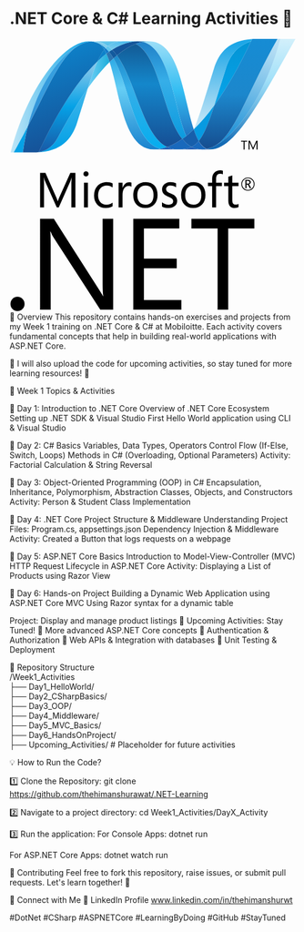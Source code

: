 # .NET Core & C# Learning Activities 🚀
<svg xmlns="http://www.w3.org/2000/svg" width="2500" height="2383" preserveAspectRatio="xMinYMin meet" viewBox="0 0 256 244" id="dotnet">
  <defs>
    <linearGradient id="a" x1="49.997%" x2="49.997%" y1="-19.516%" y2="129.625%">
      <stop offset="0%" stop-color="#0994DC"></stop>
      <stop offset="35.001%" stop-color="#66CEF5"></stop>
      <stop offset="35.001%" stop-color="#66CEF5"></stop>
      <stop offset="84.616%" stop-color="#127BCA"></stop>
      <stop offset="84.616%" stop-color="#127BCA"></stop>
      <stop offset="100%" stop-color="#127BCA"></stop>
    </linearGradient>
    <linearGradient id="b" x1="50.001%" x2="50.001%" y1="-19.516%" y2="129.624%">
      <stop offset="0%" stop-color="#0E76BC"></stop>
      <stop offset="36%" stop-color="#36AEE8"></stop>
      <stop offset="36%" stop-color="#36AEE8"></stop>
      <stop offset="84.616%" stop-color="#00ADEF"></stop>
      <stop offset="84.616%" stop-color="#00ADEF"></stop>
      <stop offset="100%" stop-color="#00ADEF"></stop>
    </linearGradient>
    <linearGradient id="c" x1="49.999%" x2="49.999%" y1="110.922%" y2="-6.214%">
      <stop offset="0%" stop-color="#1C63B7"></stop>
      <stop offset="50%" stop-color="#33BDF2"></stop>
      <stop offset="100%" stop-color="#33BDF2" stop-opacity=".42"></stop>
    </linearGradient>
    <linearGradient id="d" x1="50.001%" x2="50.001%" y1="-19.515%" y2="129.627%">
      <stop offset="0%" stop-color="#166AB8"></stop>
      <stop offset="39.999%" stop-color="#36AEE8"></stop>
      <stop offset="39.999%" stop-color="#36AEE8"></stop>
      <stop offset="84.616%" stop-color="#0798DD"></stop>
      <stop offset="84.616%" stop-color="#0798DD"></stop>
      <stop offset="100%" stop-color="#0798DD"></stop>
    </linearGradient>
    <linearGradient id="e" x1="49.999%" x2="49.999%" y1="-19.521%" y2="129.627%">
      <stop offset="0%" stop-color="#124379"></stop>
      <stop offset="39%" stop-color="#1487CB"></stop>
      <stop offset="39%" stop-color="#1487CB"></stop>
      <stop offset="78.023%" stop-color="#165197"></stop>
      <stop offset="78.023%" stop-color="#165197"></stop>
      <stop offset="100%" stop-color="#165197"></stop>
    </linearGradient>
    <linearGradient id="f" x1="0%" y1="50.001%" y2="50.001%">
      <stop offset="0%" stop-color="#33BDF2" stop-opacity=".698"></stop>
      <stop offset="100%" stop-color="#1DACD8"></stop>
    </linearGradient>
    <linearGradient id="g" x1="50.01%" x2="50.01%" y1="94.686%" y2="-3.025%">
      <stop offset="0%" stop-color="#136AB4"></stop>
      <stop offset="60%" stop-color="#59CAF5" stop-opacity=".549"></stop>
      <stop offset="100%" stop-color="#59CAF5" stop-opacity=".235"></stop>
    </linearGradient>
    <linearGradient id="h" x1="-.001%" x2="99.999%" y1="50%" y2="50%">
      <stop offset="0%" stop-color="#05A1E6" stop-opacity=".247"></stop>
      <stop offset="100%" stop-color="#05A1E6"></stop>
    </linearGradient>
    <linearGradient id="i" x1="49.998%" x2="49.998%" y1="124.314%" y2="-9.421%">
      <stop offset="0%" stop-color="#318ED5"></stop>
      <stop offset="100%" stop-color="#38A7E4"></stop>
    </linearGradient>
    <linearGradient id="j" x1="49.999%" x2="49.999%" y1="91.2%" y2="-76.785%">
      <stop offset="0%" stop-color="#05A1E6"></stop>
      <stop offset="100%" stop-color="#05A1E6" stop-opacity=".549"></stop>
    </linearGradient>
    <linearGradient id="k" x1="50%" x2="50%" y1="100.01%" y2=".01%">
      <stop offset="0%" stop-color="#1959A6"></stop>
      <stop offset="50%" stop-color="#05A1E6"></stop>
      <stop offset="50%" stop-color="#05A1E6"></stop>
      <stop offset="91.759%" stop-color="#7EC5EA"></stop>
      <stop offset="100%" stop-color="#7EC5EA"></stop>
    </linearGradient>
    <linearGradient id="l" x1="59.804%" x2="38.471%" y1="94.568%" y2="5.755%">
      <stop offset="0%" stop-color="#165096"></stop>
      <stop offset="100%" stop-color="#0D82CA"></stop>
    </linearGradient>
    <linearGradient id="m" x1="49.995%" x2="49.995%" y1="76.998%" y2="-3.299%">
      <stop offset="0%" stop-color="#05A1E6"></stop>
      <stop offset="87.363%" stop-color="#0495D6"></stop>
      <stop offset="100%" stop-color="#0495D6"></stop>
    </linearGradient>
    <linearGradient id="n" x1="65.263%" x2="34.263%" y1="-4.161%" y2="105.844%">
      <stop offset="0%" stop-color="#38A7E4" stop-opacity=".329"></stop>
      <stop offset="96.153%" stop-color="#0E88D3"></stop>
      <stop offset="96.153%" stop-color="#0E88D3"></stop>
      <stop offset="100%" stop-color="#0E88D3"></stop>
    </linearGradient>
    <linearGradient id="o" x1="50.017%" x2="50.017%" y1="-.296%" y2="101.882%">
      <stop offset="0%" stop-color="#168CD4"></stop>
      <stop offset="50%" stop-color="#1C87CC"></stop>
      <stop offset="100%" stop-color="#154B8D"></stop>
    </linearGradient>
    <linearGradient id="p" x1="16.674%" x2="87.813%" y1="205.565%" y2="-19.836%">
      <stop offset="0%" stop-color="#97D6EE"></stop>
      <stop offset="70.329%" stop-color="#55C1EA"></stop>
      <stop offset="100%" stop-color="#55C1EA"></stop>
    </linearGradient>
    <linearGradient id="q" x1="6.89%" x2="75.783%" y1="6.3%" y2="116.771%">
      <stop offset="0%" stop-color="#7ACCEC"></stop>
      <stop offset="100%" stop-color="#3FB7ED"></stop>
    </linearGradient>
    <linearGradient id="r" x1="49.997%" x2="49.997%" y1="6.363%" y2="127.961%">
      <stop offset="0%" stop-color="#1DA7E7"></stop>
      <stop offset="100%" stop-color="#37ABE7" stop-opacity="0"></stop>
    </linearGradient>
  </defs>
  <path d="M214.27 128.006c0-.43-.119-.737-.36-.937-.269-.216-.733-.331-1.379-.331h-.928v2.552h1.12c1.035 0 1.546-.43 1.546-1.284zm1.447 5.32h-1.276l-.814-1.795c-.413-.9-.855-1.35-1.337-1.35h-.687v3.145h-1.052v-7.484h2.107c.936 0 1.64.203 2.122.626.41.364.614.83.614 1.41 0 .516-.167.95-.503 1.31-.327.363-.798.609-1.399.736v.032c.417.098.834.556 1.24 1.382l.985 1.992v-.004zm2.33-3.668c0-1.473-.502-2.716-1.504-3.702-1.006-.985-2.233-1.48-3.68-1.48-1.494 0-2.737.495-3.722 1.489-.986.998-1.477 2.233-1.477 3.693 0 1.493.512 2.74 1.526 3.734 1.002.993 2.229 1.484 3.672 1.484 1.436 0 2.662-.495 3.673-1.501 1.01-.99 1.513-2.233 1.513-3.717zm.708-.033c0 1.653-.568 3.04-1.709 4.155-1.141 1.125-2.54 1.685-4.212 1.685-1.685 0-3.084-.552-4.196-1.636-1.113-1.1-1.665-2.482-1.665-4.159 0-1.64.565-3.018 1.693-4.15 1.129-1.13 2.536-1.693 4.217-1.693 1.648 0 3.03.54 4.15 1.615 1.15 1.104 1.722 2.494 1.722 4.183zM58.8 150.495h-3.628v-20.76c0-1.64.108-3.635.3-5.99h-.08c-.34 1.377-.651 2.375-.925 2.993l-10.543 23.757h-1.767L31.593 126.91c-.297-.659-.609-1.718-.924-3.166h-.078c.11 1.24.173 3.248.173 6.032v20.719h-3.497V119.58h4.785l9.484 21.556c.716 1.624 1.178 2.86 1.403 3.702h.15c.618-1.69 1.108-2.957 1.48-3.792l9.689-21.466h4.54v30.914h.001zM69.957 150.494h-3.525v-22.076h3.525v22.076zm.61-29.99c0 .65-.23 1.194-.683 1.64-.446.446-.998.67-1.644.67-.63 0-1.178-.215-1.628-.645-.45-.434-.67-.986-.67-1.665 0-.638.222-1.182.67-1.623a2.24 2.24 0 0 1 1.628-.655c.646 0 1.198.213 1.644.655.454.441.683.985.683 1.623zM91.988 149.472c-1.693 1.039-3.714 1.554-6.049 1.554-3.165 0-5.713-1.05-7.66-3.149-1.89-2.036-2.842-4.666-2.842-7.889 0-3.615 1.035-6.543 3.12-8.768 2.074-2.229 4.863-3.341 8.372-3.341 1.918 0 3.62.376 5.108 1.12v3.628c-1.648-1.157-3.39-1.73-5.26-1.73-2.249 0-4.077.785-5.496 2.352-1.476 1.603-2.225 3.746-2.225 6.42 0 2.569.683 4.601 2.041 6.102 1.362 1.493 3.174 2.241 5.46 2.241 1.93 0 3.738-.634 5.43-1.897v3.357zM108.85 132c-.622-.479-1.518-.712-2.7-.712-1.435 0-2.642.642-3.619 1.938-1.108 1.448-1.66 3.452-1.66 6.012v11.255h-3.534v-22.076h3.534v4.552h.085c.52-1.612 1.321-2.851 2.392-3.73 1.002-.802 2.135-1.207 3.382-1.207.941 0 1.64.102 2.119.301V132zM128.543 139.496c0-2.826-.638-4.985-1.914-6.466-1.239-1.423-2.97-2.135-5.198-2.135-2.196 0-3.959.72-5.276 2.16-1.394 1.537-2.09 3.709-2.09 6.527 0 2.642.663 4.715 2 6.195 1.33 1.489 3.12 2.233 5.366 2.233 2.323 0 4.102-.756 5.32-2.261 1.195-1.472 1.792-3.554 1.792-6.253m3.623-.125c0 3.518-.993 6.344-2.973 8.462-1.987 2.127-4.662 3.19-8.024 3.19-3.312 0-5.95-1.063-7.884-3.19-1.894-2.049-2.847-4.756-2.847-8.122 0-3.84 1.076-6.801 3.235-8.903 1.996-1.95 4.666-2.932 8.012-2.932 3.292 0 5.864 1.026 7.717 3.059 1.836 2.044 2.764 4.858 2.764 8.436M149.69 144.588c0 1.807-.675 3.304-2.029 4.498-1.476 1.292-3.504 1.939-6.056 1.939-2.09 0-3.922-.438-5.476-1.33v-3.799c1.73 1.407 3.64 2.115 5.738 2.115 2.797 0 4.2-1.03 4.2-3.084 0-.863-.308-1.579-.929-2.13-.621-.565-1.828-1.24-3.623-2.03-1.849-.809-3.166-1.639-3.942-2.502-.933-1.023-1.403-2.351-1.403-3.987 0-1.833.732-3.358 2.18-4.573 1.451-1.218 3.316-1.828 5.606-1.828 1.755 0 3.325.344 4.72 1.035v3.558c-1.456-1.051-3.12-1.575-5.01-1.575-1.17 0-2.11.292-2.81.86-.707.58-1.063 1.32-1.063 2.224 0 .978.298 1.738.888 2.282.523.503 1.635 1.117 3.312 1.832 1.885.79 3.247 1.608 4.077 2.446 1.076 1.06 1.62 2.409 1.62 4.049M171.285 139.496c0-2.826-.638-4.985-1.918-6.466-1.235-1.423-2.97-2.135-5.194-2.135-2.196 0-3.959.72-5.284 2.16-1.39 1.537-2.082 3.709-2.082 6.527 0 2.642.663 4.715 1.988 6.195 1.345 1.489 3.137 2.233 5.378 2.233 2.327 0 4.102-.756 5.32-2.261 1.194-1.472 1.792-3.554 1.792-6.253m3.631-.125c0 3.518-1.002 6.344-2.985 8.462-1.98 2.127-4.654 3.19-8.016 3.19-3.317 0-5.955-1.063-7.889-3.19-1.893-2.049-2.846-4.756-2.846-8.122 0-3.84 1.083-6.801 3.23-8.903 1.996-1.95 4.671-2.932 8.02-2.932 3.293 0 5.86 1.026 7.71 3.059 1.84 2.044 2.776 4.858 2.776 8.436M190.486 120.917c-.695-.385-1.467-.581-2.347-.581-2.474 0-3.701 1.558-3.701 4.679v3.402h5.173v2.994h-5.173v19.082H180.9V131.41h-3.754v-2.994h3.754v-3.578c0-2.43.745-4.336 2.258-5.71 1.296-1.194 2.883-1.787 4.768-1.787 1.093 0 1.943.131 2.56.385v3.19zM204.433 150.271c-.834.479-1.947.716-3.321.716-3.852 0-5.778-2.172-5.778-6.515v-13.058h-3.787v-2.998h3.787v-5.386c1.128-.356 2.302-.744 3.541-1.145v6.531h5.558v2.998h-5.558v12.457c0 1.48.242 2.54.748 3.153.512.634 1.346.945 2.524.945.879 0 1.64-.236 2.286-.712v3.014z"></path>
  <g>
    <path d="M13.414 236.653c0 1.73-.617 3.226-1.864 4.49-1.244 1.26-2.753 1.894-4.524 1.894-1.73 0-3.202-.634-4.408-1.894-1.207-1.264-1.808-2.76-1.808-4.49 0-1.78.601-3.28 1.808-4.523 1.206-1.248 2.678-1.865 4.408-1.865 1.771 0 3.28.626 4.524 1.89 1.247 1.263 1.864 2.764 1.864 4.498M92.531 241.737H81.007l-41.833-64.604a29.646 29.646 0 0 1-2.536-5.088h-.344c.298 1.73.45 5.443.45 11.132v58.56h-9.5v-81.053h12.33l40.582 63.586c1.616 2.523 2.72 4.33 3.28 5.419h.226c-.377-2.332-.573-6.307-.573-11.918v-57.087h9.443v81.053zM153.436 241.737h-42.958v-81.053h41.093v8.589h-31.6v26.962h29.282v8.593H119.97v28.316h33.465v8.593zM218.595 169.274h-23.347v72.464h-9.497v-72.464H162.36v-8.593h56.236v8.593z"></path>
  </g>
  <g>
    <path fill="url(#a)" d="M88.5 20.689c9.164 28.026 12.636 78.022 39.436 78.022 2.04 0 4.102-.2 6.171-.594-24.362-5.68-27.25-55.132-42.115-80.741a123.34 123.34 0 0 0-3.493 3.313" transform="translate(.81)"></path>
    <path fill="url(#b)" d="M91.992 17.376c14.866 25.609 17.753 75.061 42.115 80.741 1.914-.351 3.832-.883 5.754-1.554C117.994 85.85 111.95 37.828 95.067 14.71a105.202 105.202 0 0 0-3.075 2.667" transform="translate(.81)"></path>
    <path fill="#14559A" d="M114.221 2.145c-2.036 0-4.102.2-6.175.594-5.423 1.022-10.932 3.357-16.485 6.89 1.517 1.497 2.96 3.21 4.318 5.08 5.648-4.687 11.259-8.15 16.85-10.232a37.568 37.568 0 0 1 6.285-1.747 19.364 19.364 0 0 0-4.793-.585"></path>
    <path fill="url(#c)" d="M156.931 86.687a98.185 98.185 0 0 0 6.724-5.893c-9.312-27.896-12.645-78.607-39.633-78.607-1.93 0-3.877.18-5.82.54 24.583 6.114 27.732 59.598 38.73 83.96" transform="translate(.81)"></path>
    <path fill="#3092C4" d="M119.013 2.728a19.382 19.382 0 0 0-4.793-.584l10.613.039c-1.93 0-3.877.18-5.82.544"></path>
    <path fill="#1969BC" d="M157.27 92.613c-1.055-1.006-2.057-2.11-3.043-3.288-4.54 3.214-9.062 5.652-13.557 7.238a20.881 20.881 0 0 0 5.055 1.722 21.42 21.42 0 0 0 4.306.426c5.043 0 9.03-.597 12.425-2.225-1.87-1.01-3.583-2.32-5.186-3.873"></path>
    <path fill="url(#d)" d="M111.917 4.481c22.018 11.516 23.932 63.668 41.501 84.844a74.585 74.585 0 0 0 3.51-2.638c-10.998-24.362-14.143-77.85-38.721-83.96a38.06 38.06 0 0 0-6.29 1.754" transform="translate(.81)"></path>
    <path fill="url(#e)" d="M95.067 14.71c16.882 23.118 22.927 71.139 44.794 81.853 4.495-1.586 9.018-4.024 13.557-7.238-17.569-21.176-19.483-73.328-41.501-84.844-5.59 2.078-11.202 5.541-16.85 10.228" transform="translate(.81)"></path>
    <path fill="url(#f)" d="M77.698 20.014c-2.646 5.983-5.349 13.847-8.617 24.112C75.58 34.97 82.058 27.08 88.5 20.69c-.887-2.728-1.84-5.243-2.867-7.485a96.763 96.763 0 0 0-7.934 6.81" transform="translate(.81)"></path>
    <path fill="#2B74B1" d="M88.789 11.479a90.096 90.096 0 0 0-2.344 1.726c1.027 2.241 1.975 4.756 2.863 7.484a135.88 135.88 0 0 1 3.492-3.313c-1.247-2.143-2.572-4.122-4.011-5.897"></path>
    <path fill="#125A9E" d="M91.56 9.63a76.239 76.239 0 0 0-2.772 1.848c1.44 1.775 2.764 3.754 4.016 5.901a93.62 93.62 0 0 1 3.075-2.67c-1.357-1.869-2.8-3.583-4.318-5.08"></path>
    <path fill="url(#g)" d="M240.937.011c-12.453 48.025-38.463 86.598-60.27 96.323h-.04c-.397.18-.79.344-1.178.503-.054.033-.103.037-.144.056-.114.046-.22.082-.335.128-.054.032-.102.043-.151.062-.184.066-.364.121-.544.193-.078.033-.151.053-.225.079a2.734 2.734 0 0 1-.27.088c-.082.032-.168.056-.262.092-.078.032-.16.046-.233.078-.16.046-.306.085-.466.14-.066 0-.127.036-.196.054-.099.032-.21.055-.316.085-.073.032-.134.043-.212.059-.11.032-.233.062-.344.088l-.417.092a8.879 8.879 0 0 0 3.12.548c20.678 0 41.526-37.056 76.023-98.679h-13.545l.005.011z" transform="translate(.81)"></path>
    <path fill="url(#h)" d="M64.591 4.094c.013 0 .03-.032.037-.032.017 0 .042 0 .05-.032h.026c.114-.04.22-.085.335-.128.03 0 .045 0 .066-.032.029 0 .057-.033.086-.037.122-.039.245-.085.36-.127h.019c.274-.082.528-.184.793-.279.038 0 .074-.032.119-.032.11-.036.225-.075.34-.101.053-.033.106-.033.155-.05.118-.035.233-.075.343-.101.05 0 .094-.033.131-.036.38-.105.757-.203 1.137-.294.053 0 .098-.033.155-.036.11-.032.213-.05.332-.066.049-.032.106-.032.163-.049.11-.032.217-.036.336-.062h.077c.23-.047.463-.085.692-.128h.139c.11-.032.208-.036.319-.056.06 0 .122-.032.18-.032.102 0 .204-.033.306-.046.054 0 .106 0 .168-.033.241-.032.49-.045.744-.065a22.972 22.972 0 0 0-2.2-.115c-23.286 0-55.37 43.207-69.822 99.161h2.785c4.625-8.248 8.78-16.051 12.58-23.376 10.121-39.633 30.737-66.661 49.05-73.822" transform="translate(.81)"></path>
    <path fill="#0D82CA" d="M78.509 20.014a96.72 96.72 0 0 1 7.933-6.81 37.464 37.464 0 0 0-1.889-3.652c-2.13 2.585-4.077 5.996-6.044 10.462"></path>
    <path fill="#0D82CA" d="M80.422 4.422c1.52 1.276 2.883 3.03 4.13 5.133.393-.483.79-.929 1.202-1.346-1.73-1.615-3.598-2.94-5.627-3.938.082.045.164.082.249.118 0 0 .032.032.046.032"></path>
    <path fill="url(#i)" d="M15.54 77.915C36.774 36.998 46.834 11.102 64.591 4.092c-18.309 7.166-38.929 34.194-49.05 73.823" transform="translate(.81)"></path>
    <path fill="#127BCA" d="M85.753 8.208c-.413.421-.805.863-1.202 1.346a37.992 37.992 0 0 1 1.893 3.651 90.096 90.096 0 0 1 2.344-1.725 31.882 31.882 0 0 0-3.035-3.272"></path>
    <path fill="url(#j)" d="M25.18 101.107c-.131.033-.262.033-.385.046h-.073c-.111 0-.226.033-.328.033h-.053c-.266.032-.528.032-.781.052h-.082c21.491-.601 31.314-11.361 36.19-26.967 3.705-11.831 6.747-21.798 9.414-30.161-9.002 12.67-18.044 27.773-27.135 44.692-4.384 8.154-11.05 11.56-16.768 12.29" transform="translate(.81)"></path>
    <path fill="url(#k)" d="M25.18 101.099c5.717-.728 12.383-4.13 16.767-12.29 9.091-16.914 18.138-32.021 27.13-44.691 3.272-10.27 5.972-18.13 8.622-24.113-17.925 17.062-35.92 45.432-52.52 81.086" transform="translate(.81)"></path>
    <path fill="#05A1E6" d="M16.35 77.916c-3.8 7.324-7.955 15.127-12.58 23.376h8.101A198.004 198.004 0 0 1 16.35 77.92"></path>
    <path fill="url(#l)" d="M71.454 2.326c-.066 0-.115.032-.172.032-.098.033-.2.033-.303.043-.06 0-.118 0-.18.033-.11.032-.212.035-.319.056-.049 0-.098 0-.139.032-.233.039-.462.082-.69.121h-.078c-.119.033-.226.05-.336.066-.057.032-.114.032-.168.045-.11.033-.22.046-.327.066-.057.032-.102.032-.155.035-.38.092-.757.19-1.137.295-.04 0-.082.032-.131.039-.114.032-.225.065-.344.101-.049.033-.106.033-.155.046a9.466 9.466 0 0 0-.34.101c-.044 0-.081.032-.122.032-.262.098-.52.197-.79.278-.114.036-.237.082-.36.125-.049.032-.093.04-.15.062-.115.036-.23.082-.336.124-.04.033-.082.036-.11.053-17.757 7.01-27.818 32.905-49.051 73.822a197.146 197.146 0 0 0-4.478 23.373h1.137c3.202 0 4.106-.033 7.79-.033H23.581c.253-.032.515-.032.78-.053h.05c.11 0 .22-.032.327-.032h.078c.118 0 .253-.032.384-.046 16.6-35.654 34.594-64.024 52.52-81.086 1.97-4.465 3.913-7.876 6.04-10.457-1.244-2.102-2.606-3.86-4.127-5.136 0 0-.041 0-.044-.033-.087-.035-.168-.078-.254-.12-.086-.047-.16-.083-.25-.128a2.707 2.707 0 0 1-.245-.118c-.106-.033-.192-.079-.286-.121-.078-.033-.147-.066-.225-.098a9.571 9.571 0 0 1-.47-.197c-.07-.032-.135-.05-.2-.075a6.68 6.68 0 0 1-.353-.14c-.057-.033-.122-.04-.188-.063-.167-.056-.331-.115-.486-.167h-.041c-.188-.062-.372-.108-.564-.16-.045-.033-.082-.033-.127-.04-.168-.045-.315-.09-.474-.133-.04 0-.078-.033-.11-.033a16.794 16.794 0 0 0-1.183-.258c-.04 0-.081-.033-.122-.033a6.982 6.982 0 0 0-.511-.082c-.042-.032-.066-.032-.102-.032a13.62 13.62 0 0 0-.606-.079h-.106c-.164-.032-.315-.035-.466-.052-.258.032-.503.046-.745.069" transform="translate(.81)"></path>
    <path fill="url(#m)" d="M192.294 26.598c-4.085 13.087-7.394 23.883-10.273 32.766 11.21-15.426 22.252-34.832 32.767-57.226-12.265 3.852-18.809 12.67-22.494 24.46" transform="translate(.81)"></path>
    <path fill="url(#n)" d="M182.377 95.516c-.572.292-1.145.569-1.71.818 21.807-9.725 47.817-48.298 60.27-96.323h-2.524c-28.61 51.108-37.812 85.322-56.036 95.505" transform="translate(.81)"></path>
    <path fill="#079AE1" d="M168.948 91.223c4.744-5.791 8.609-15.635 13.885-31.859-6.086 8.36-12.212 15.545-18.343 21.406 0 .032 0 .032-.032.052 1.337 4.008 2.805 7.545 4.478 10.4"></path>
    <path fill="#1969BC" d="M168.948 91.223c-1.615 1.97-3.325 3.472-5.227 4.584-.417.242-.838.47-1.267.68a18.375 18.375 0 0 0 6.653 2.097c.36.036.716.069 1.088.095h.066c.167 0 .343 0 .523.032h1.775c.065 0 .133 0 .199-.032.127 0 .261 0 .392-.033h.194c.134 0 .281-.032.425-.046h.032c.043 0 .089-.032.131-.032.15-.033.308-.046.454-.069h.135c.166-.032.339-.053.51-.085h.083c.343-.066.678-.13 1.018-.216-2.814-1.03-5.17-3.46-7.198-6.92"></path>
    <path fill="#1E5CB3" d="M128.746 98.711c2.041 0 4.102-.2 6.172-.597 1.914-.347 3.832-.88 5.754-1.55a20.92 20.92 0 0 0 5.05 1.722 21.46 21.46 0 0 0 4.311.425h-21.287z"></path>
    <path fill="#1E5CB3" d="M150.033 98.711c5.039 0 9.03-.597 12.42-2.225a18.38 18.38 0 0 0 6.654 2.099c.36.035.716.068 1.088.094h.066c.167 0 .343 0 .523.033h.612-21.377.014z"></path>
    <path fill="#1D60B5" d="M171.408 98.711h1.166c.069 0 .134 0 .2-.032.127 0 .261 0 .397-.033h.193c.134 0 .281-.032.421-.045h.036c.043 0 .085-.032.128-.032.15-.033.307-.046.453-.07.05 0 .089 0 .141-.032.167-.032.34-.049.512-.081h.082c.343-.066.678-.131 1.017-.216a8.883 8.883 0 0 0 3.12.548l-7.86.032-.006-.039z"></path>
    <path fill="#175FAB" d="M164.471 80.823v-.033a98.108 98.108 0 0 1-6.723 5.893 77.224 77.224 0 0 1-3.513 2.638c.985 1.178 1.987 2.282 3.043 3.289 1.603 1.553 3.316 2.862 5.185 3.872.426-.21.85-.438 1.264-.679 1.905-1.112 3.615-2.613 5.23-4.584-1.672-2.855-3.14-6.392-4.478-10.4"></path>
    <path fill="url(#o)" d="M230.422.011h-12.701c-.686.033-1.353.056-2.011.098-.311.667-.63 1.334-.937 2.005-10.514 22.394-21.556 41.8-32.766 57.226-5.272 16.223-9.14 26.067-13.884 31.858 2.028 3.46 4.388 5.893 7.193 6.924.082-.033.148-.033.221-.05h.046c.049 0 .102-.032.155-.032.114-.033.237-.053.352-.088.073-.033.134-.036.208-.06.107-.032.217-.055.315-.081.066-.033.131-.043.196-.056.164-.053.311-.092.467-.141.073-.032.151-.06.233-.079.09-.032.18-.055.262-.094.094-.033.188-.05.27-.085.073-.033.15-.053.22-.082.184-.066.364-.121.548-.193.05 0 .099-.046.152-.056.11-.046.225-.082.335-.131.04-.033.09-.036.143-.053.385-.16.781-.324 1.178-.503h.041a33.419 33.419 0 0 0 1.706-.818c18.227-10.183 27.43-44.397 56.04-95.505h-7.991l.01-.004z" transform="translate(.81)"></path>
    <path fill="#7DCBEC" d="M73.009 2.257c.045 0 .086 0 .13.032.111 0 .222 0 .332.036h.11c.201.032.401.05.606.079.037 0 .07 0 .102.032.168.032.34.06.511.085.037 0 .086.033.127.033.393.078.794.16 1.178.261.036 0 .074.033.106.033.164.039.311.088.475.134.05 0 .085.032.13.04.193.049.373.098.56.16.009 0 .02 0 .042.032.16.049.323.111.49.167.067.032.128.046.189.062.115.05.242.098.352.144.065 0 .13.046.2.07.151.068.31.13.466.195.082.033.151.07.23.099.09.046.183.088.281.12.082.04.172.082.25.118.086.047.167.082.25.128 2.028.998 3.897 2.327 5.627 3.939a18.272 18.272 0 0 1 1.995-1.812C83.965 3.76 79.68 2.23 74.735 2.23c-.573 0-1.145.033-1.726.076"></path>
    <path fill="#5EC5ED" d="M85.753 8.208a31.884 31.884 0 0 1 3.035 3.272A70.897 70.897 0 0 1 91.56 9.63a29.254 29.254 0 0 0-3.815-3.235 17.858 17.858 0 0 0-1.992 1.812"></path>
    <path fill="url(#p)" d="M72.198 6.285c.58.049 1.153.07 1.726.07 4.944 0 9.23-1.53 13.013-4.21 3.992 3.15 8.817 4.25 15.52 4.25h-32.46c.75 0 1.481-.045 2.201-.11" transform="matrix(1 0 0 -1 .81 8.541)"></path>
    <path fill="url(#q)" d="M102.457 9.63c-6.703 0-11.528-1.1-15.52-4.25a29.485 29.485 0 0 0 3.812-3.234c5.557 3.533 11.062 5.873 16.49 6.895a33.46 33.46 0 0 0 6.17.589h-10.952z" transform="matrix(1 0 0 -1 .81 11.776)"></path>
    <path fill="url(#r)" d="M182.021 59.372c2.883-8.89 6.184-19.683 10.277-32.774 3.69-11.795 10.22-20.612 22.485-24.46.324-.659.63-1.338.945-2.004-19.994 1.198-29.339 11.369-34.042 26.431-8.224 26.296-13.206 43.342-18.003 54.204 6.127-5.856 12.253-13.046 18.338-21.397" transform="translate(.81)"></path>
    <path d="M212.165 91.706h-2.266v7.043h-.924v-7.043H206.7v-.838h5.464v.838zM221.442 98.747h-.92v-5.292c0-.417.032-.928.075-1.53-.095.36-.173.61-.245.77l-2.683 6.052h-.45l-2.69-6.007c-.08-.167-.158-.438-.243-.814h-.032c.032.317.043.83.043 1.542v5.28h-.884v-7.881h1.219l2.417 5.5c.183.413.298.732.356.945h.035c.16-.434.292-.757.38-.97l2.467-5.475h1.161v7.88h-.006z"></path>
  </g>
</svg>
📌 Overview
This repository contains hands-on exercises and projects from my Week 1 training on .NET Core & C# at Mobiloitte. Each activity covers fundamental concepts that help in building real-world applications with ASP.NET Core.

🔹 I will also upload the code for upcoming activities, so stay tuned for more learning resources! 🚀

📆 Week 1 Topics & Activities

🔹 Day 1: Introduction to .NET Core
Overview of .NET Core Ecosystem
Setting up .NET SDK & Visual Studio
First Hello World application using CLI & Visual Studio

🔹 Day 2: C# Basics
Variables, Data Types, Operators
Control Flow (If-Else, Switch, Loops)
Methods in C# (Overloading, Optional Parameters)
Activity: Factorial Calculation & String Reversal

🔹 Day 3: Object-Oriented Programming (OOP) in C#
Encapsulation, Inheritance, Polymorphism, Abstraction
Classes, Objects, and Constructors
Activity: Person & Student Class Implementation

🔹 Day 4: .NET Core Project Structure & Middleware
Understanding Project Files: Program.cs, appsettings.json
Dependency Injection & Middleware
Activity: Created a Button that logs requests on a webpage

🔹 Day 5: ASP.NET Core Basics
Introduction to Model-View-Controller (MVC)
HTTP Request Lifecycle in ASP.NET Core
Activity: Displaying a List of Products using Razor View

🔹 Day 6: Hands-on Project
Building a Dynamic Web Application using ASP.NET Core MVC
Using Razor syntax for a dynamic table

Project: Display and manage product listings
🔹 Upcoming Activities: Stay Tuned!
🔸 More advanced ASP.NET Core concepts
🔸 Authentication & Authorization
🔸 Web APIs & Integration with databases
🔸 Unit Testing & Deployment

📂 Repository Structure <br>
/Week1_Activities <br>
  ├── Day1_HelloWorld/ <br>
  ├── Day2_CSharpBasics/ <br>
  ├── Day3_OOP/ <br>
  ├── Day4_Middleware/ <br>
  ├── Day5_MVC_Basics/ <br>
  ├── Day6_HandsOnProject/ <br>
  ├── Upcoming_Activities/  # Placeholder for future activities <br>

💡 How to Run the Code?

1️⃣ Clone the Repository:
git clone https://github.com/thehimanshurawat/.NET-Learning

2️⃣ Navigate to a project directory:
cd Week1_Activities/DayX_Activity

3️⃣ Run the application:
For Console Apps:
dotnet run

For ASP.NET Core Apps:
dotnet watch run

🤝 Contributing
Feel free to fork this repository, raise issues, or submit pull requests. Let's learn together! 🚀

📢 Connect with Me
🔗 LinkedIn Profile www.linkedin.com/in/thehimanshurwt

#DotNet #CSharp #ASPNETCore #LearningByDoing #GitHub #StayTuned
